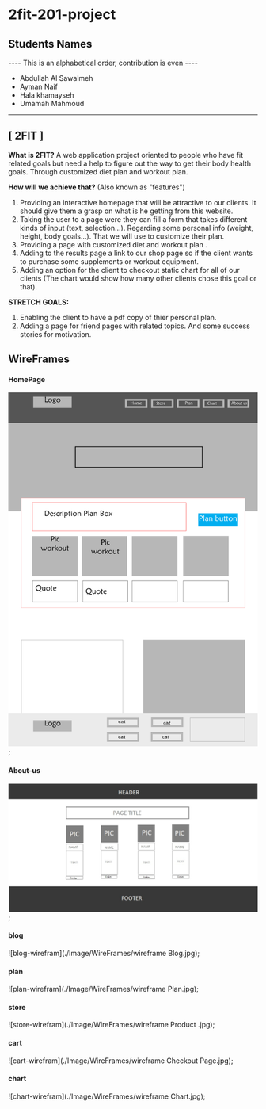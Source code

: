 # 2fit-201-project

## Students Names 

---- This is an alphabetical order, contribution is even ---- 
- Abdullah Al Sawalmeh 
- Ayman Naif 
- Hala khamayseh 
- Umamah Mahmoud

<hr>

## **[ 2FIT ]**

**What is 2FIT?**
A web application project oriented to people who have fit related goals but need a help to figure out the way to get their body health goals. Through customized diet plan and workout plan.

**How will we achieve that?** (Also known as "features") <br>
1. Providing an interactive homepage that will be attractive to our clients. It should give them a grasp on what is he getting from this website.
2. Taking the user to a page were they can fill a form that takes different kinds of input (text, selection...). Regarding some personal info (weight,  height, body goals...). That we will use to customize their plan.
3. Providing a page with customized diet and workout plan .
4. Adding to the results page a link to our shop page so if the client wants to purchase some supplements or workout equipment.
5. Adding an option for the client to checkout static chart for all of our clients (The chart would show how many other clients chose this goal or that).

**STRETCH GOALS:** <br>
1. Enabling the client to have a pdf copy of thier personal plan.
2. Adding a page for friend pages with related topics. And some success stories for motivation.



## WireFrames 

#### HomePage
![HomePage-wirefram](./Image/WireFrames/wireframe-index.jpg);

#### About-us
![About-us-wirefram](./Image/WireFrames/about-us-page-wireframe.jpg);

#### blog
![blog-wirefram](./Image/WireFrames/wireframe Blog.jpg);

#### plan
![plan-wirefram](./Image/WireFrames/wireframe Plan.jpg);

#### store
![store-wirefram](./Image/WireFrames/wireframe Product .jpg);

#### cart
![cart-wirefram](./Image/WireFrames/wireframe Checkout Page.jpg);

#### chart
![chart-wirefram](./Image/WireFrames/wireframe Chart.jpg);
